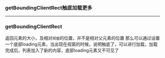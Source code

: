 ### getBoundingClientRect触底加载更多
***

### getBoundingClientRect
返回元素的大小，及相对`视窗`的位置，并不是相对父元素的位置
那么可以通过设置一个底部loading元素，当出现在视窗的时候，说明触底了，可以进行加载，加载完成后，列表加入了新的内容，底部loading元素又不可见了
